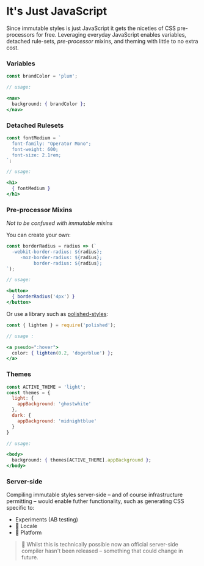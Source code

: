 # It's Just JavaScript

Since immutable styles is just JavaScript it gets the niceties of CSS pre-processors for free. Leveraging everyday JavaScript enables variables, detached rule-sets, *pre-processor* mixins, and theming with little to no extra cost.

### Variables

```jsx
const brandColor = 'plum';

// usage:

<nav>
  background: { brandColor };
</nav>
```

### Detached Rulesets

```jsx
const fontMedium = `
  font-family: "Operator Mono";
  font-weight: 600;
  font-size: 2.1rem;
`;

// usage:

<h1>
  { fontMedium }
</h1>
```

### Pre-processor Mixins
*Not to be confused with immutable mixins*

You can create your own:

```jsx
const borderRadius = radius => (`
  -webkit-border-radius: ${radius};
     -moz-border-radius: ${radius};
          border-radius: ${radius};
`);

// usage:

<button>
  { borderRadius('4px') }
</button>
```

Or use a library such as [polished-styles](https://github.com/styled-components/polished):

```jsx
const { lighten } = require('polished');

// usage :

<a pseudo=":hover">
  color: { lighten(0.2, 'dogerblue') };
</a>
```

### Themes

```jsx
const ACTIVE_THEME = 'light';
const themes = {
  light: {
    appBackground: 'ghostwhite'
  },
  dark: {
    appBackground: 'midnightblue'
  }
}

// usage:

<body>
  background: { themes[ACTIVE_THEME].appBackground };
</body>
```

### Server-side

Compiling immutable styles server-side – and of course infrastructure permitting – would enable futher functionality, such as generating CSS specific to:

-  Experiments (AB testing)
- 🎌 Locale
- 📱 Platform

> 🔮 Whilst this is technically possible now an official server-side compiler hasn't been released – something that could change in future.


